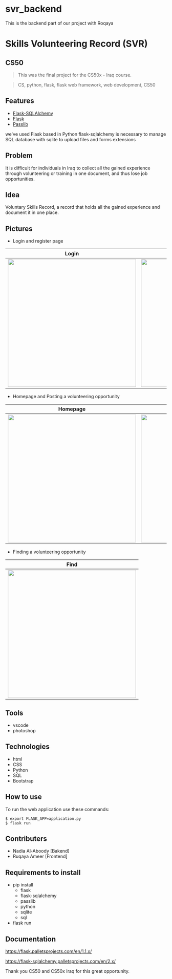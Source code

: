 # svr_backend
This is the backend part of our project with Roqaya


# Skills Volunteering Record (SVR)

## CS50
>This was the final project for the CS50x - Iraq course.

>CS, python, flask, flask web framework, web development, CS50

## Features

- [Flask-SQLAlchemy](https://flask-sqlalchemy.palletsprojects.com/en/2.x/)
- [Flask](https://flask.palletsprojects.com/en/1.1.x/)
- [Passlib](https://passlib.readthedocs.io/en/stable/)

we've used Flask based in Python
flask-sqlalchemy is necessary to manage SQL database with sqlite to upload files and forms extensions

## Problem

It is difficult for individuals in Iraq to collect all the gained experience through volunteering or training in one document, and thus lose job opportunities.

## Idea
Voluntary Skills Record, a record that holds all the gained experience and document it in one place.

## Pictures
- Login and register page

| Login | Register |
| :---: | :---: |
| <img src="/static/screenshots/login.png" width="400">  | <img src="/static/screenshots/register.png" width="400">|

- Homepage and Posting a volunteering opportunity

| Homepage | Posting |
| :---: | :---: | 
| <img src="/static/screenshots/home.png" width="400"> | <img src="/static/screenshots/post.png" width = "400">

- Finding a volunteering opportunity

| Find 
| :---: 
| <img src="/static/screenshots/find.png" width="400"> 


## Tools
- vscode
- photoshop

## Technologies
- html 
- CSS 
- Python 
- SQL
- Bootstrap


## How to use
To run the web application use these commands:

```
$ export FLASK_APP=application.py
$ flask run
```

## Contributers
* Nadia Al-Aboody [Bakend]
* Ruqaya Ameer [Frontend]

## Requirements to install
- pip install
    - flask
    - flask-sqlalchemy
    - passlib
    - python
    - sqlite
    - sql
- flask run

## Documentation
https://flask.palletsprojects.com/en/1.1.x/

https://flask-sqlalchemy.palletsprojects.com/en/2.x/



Thank you CS50 and CS50x Iraq for this great opportunity.
